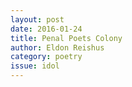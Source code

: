 ```yaml
---
layout: post 
date: 2016-01-24
title: Penal Poets Colony
author: Eldon Reishus
category: poetry
issue: idol
---
```

